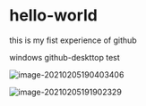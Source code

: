 # hello-world
this is my fist experience of github

windows github-deskttop test

![image-20210205190403406](https://i.loli.net/2021/02/05/nU4X8y2oKrVdfiN.png)

![image-20210205191902329](https://i.loli.net/2021/02/05/fu1dkT5UW6MywZz.png)